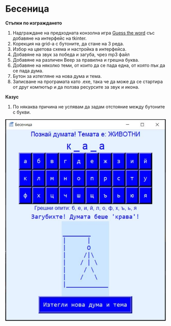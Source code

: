 # Бесеница
**Стъпки по изграждането**
1. Надграждане на предходната конзолна игра [Guess the word](https://github.com/ip681/Guess-the-word) със добавяне на интерфейс на tkinter.
2. Корекция на grid-a с бутоните, да стане на 3 реда.
3. Избор на цветова схема и настройка в интерфейса.
4. Добавяне на звук за победа и загуба, чрез mp3 файл
5. Добавяне на различен Beep за правилна и грешна буква.
6. Добавяне на няколко теми, от които да се пада една, от която пък да се пада дума.
7. Бутон за изтегляне на нова дума и тема.
8. Записване на програмата като .exe, така че да може да се стартира от друг компютър и да ползва ресурсите за звук и икона.

**Казус**
1. По някаква причина не успявам да задам отстояние между бутоните с букви.

![Бесеница](demoimg.JPG "Бесеница")

